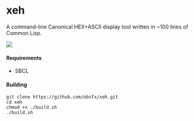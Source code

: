 # xeh
A command-line Canonical HEX+ASCII display tool written in ~100 lines of Common Lisp.

![](https://raw.githubusercontent.com/obsfx/xeh/main/media/xeh.png)


#### Requirements

- SBCL



#### Building

```
git clone https://github.com/obsfx/xeh.git
cd xeh
chmod +x ./build.sh
./build.sh
```

